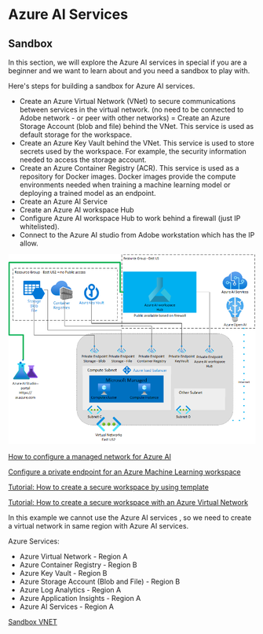 # Azure AI Services

## Sandbox

In this section, we will explore the Azure AI services in special if you are a beginner and we want to learn about and you need a sandbox to play with.

Here's steps for building a sandbox for Azure AI services.

- Create an Azure Virtual Network (VNet) to secure communications between services in the virtual network. (no need to be connected to Adobe network - or peer with other networks)
= Create an Azure Storage Account (blob and file) behind the VNet. This service is used as default storage for the workspace.
- Create an Azure Key Vault behind the VNet. This service is used to store secrets used by the workspace. For example, the security information needed to access the storage account.
- Create an Azure Container Registry (ACR). This service is used as a repository for Docker images. Docker images provide the compute environments needed when training a machine learning model or deploying a trained model as an endpoint.
- Create an Azure AI Service
- Create an Azure AI workspace Hub
- Configure Azure AI workspace Hub to work behind a firewall (just IP whitelisted).
- Connect to the Azure AI studio from Adobe workstation which has the IP allow.

![Sandbox](./azureaisandbox.png)

[How to configure a managed network for Azure AI](https://learn.microsoft.com/en-us/azure/ai-studio/how-to/configure-managed-network?tabs=azure-cli)

[Configure a private endpoint for an Azure Machine Learning workspace][def2]

[Tutorial: How to create a secure workspace by using template](https://learn.microsoft.com/en-us/azure/machine-learning/tutorial-create-secure-workspace-template?view=azureml-api-2&tabs=bicep%2Ccli)

[Tutorial: How to create a secure workspace with an Azure Virtual Network][def]

[def]: https://learn.microsoft.com/en-us/azure/machine-learning/tutorial-create-secure-workspace-vnet?view=azureml-api-2
[def2]: https://docs.microsoft.com/en-us/azure/machine-learning/how-to-configure-private-endpoint

In this example we cannot use the Azure AI services , so we need to create a virtual network in same region with Azure AI services.

Azure Services:

- Azure Virtual Network - Region A
- Azure Container Registry - Region B
- Azure Key Vault - Region B
- Azure Storage Account (Blob and File) - Region B
- Azure Log Analytics - Region A
- Azure Application Insights - Region A
- Azure AI Services - Region A

[Sandbox VNET](./sandbox-vnet.json)
